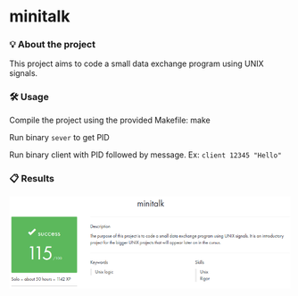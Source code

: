 # minitalk

### 💡 About the project

This project aims to code a small data exchange program using UNIX signals.  

### 🛠️ Usage

Compile the project using the provided Makefile: make

Run binary ```sever``` to get PID

Run binary client with PID followed by message. Ex: ```client 12345 "Hello"```

### 📋 Results

![minitalk.png](minitalk.png)
